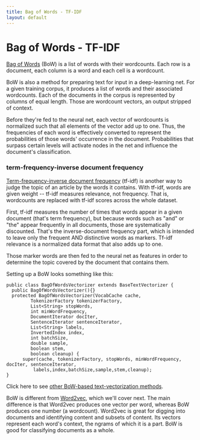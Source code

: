 ```yaml
---
title: Bag of Words - TF-IDF
layout: default
---
```


# Bag of Words - TF-IDF

[Bag of Words](https://en.wikipedia.org/wiki/Bag-of-words_model) (BoW) is a list of words with their wordcounts. Each row is a document, each column is a word and each cell is a wordcount. 

BoW is also a method for preparing text for input in a deep-learning net. For a given training corpus, it produces a list of words and their associated wordcounts. Each of the documents in the corpus is represented by columns of equal length. Those are wordcount vectors, an output stripped of context. 

Before they're fed to the neural net, each vector of wordcounts is normalized such that all elements of the vector add up to one. Thus, the frequencies of each word is effectively converted to represent the probabilities of those words' occurrence in the document. Probabilities that surpass certain levels will activate nodes in the net and influence the document's classification. 

### term-frequency-inverse document frequency

[Term-frequency-inverse document frequency](https://en.wikipedia.org/wiki/Tf%E2%80%93idf) (tf-idf) is another way to judge the topic of an article by the words it contains. With tf-idf, words are given weight -- tf-idf measures relevance, not frequency. That is, wordcounts are replaced with tf-idf scores across the whole dataset. 

First, tf-idf measures the number of times that words appear in a given document (that's term frequency), but because words such as "and" or "the" appear frequently in all documents, those are systematically discounted. That's the inverse-document frequency part, which is intended to leave only the frequent AND distinctive words as markers. Tf-idf relevance is a normalized data format that also adds up to one. 

Those marker words are then fed to the neural net as features in order to determine the topic covered by the document that contains them. 

Setting up a BoW looks something like this: 

    public class BagOfWordsVectorizer extends BaseTextVectorizer {
      public BagOfWordsVectorizer(){}
      protected BagOfWordsVectorizer(VocabCache cache,
             TokenizerFactory tokenizerFactory,
             List<String> stopWords,
             int minWordFrequency,
             DocumentIterator docIter,
             SentenceIterator sentenceIterator,
             List<String> labels,
             InvertedIndex index,
             int batchSize,
             double sample,
             boolean stem,
             boolean cleanup) {
          super(cache, tokenizerFactory, stopWords, minWordFrequency, docIter, sentenceIterator,
              labels,index,batchSize,sample,stem,cleanup);
    }

Click here to see [other BoW-based text-vectorization methods](https://github.com/deeplearning4j/deeplearning4j/blob/master/deeplearning4j-scaleout/deeplearning4j-nlp/src/main/java/org/deeplearning4j/bagofwords/vectorizer/BagOfWordsVectorizer.java).

BoW is different from [Word2vec](../word2vec.html), which we'll cover next. The main difference is that Word2vec produces one vector per word, whereas BoW produces one number (a wordcount). Word2vec is great for digging into documents and identifying content and subsets of content. Its vectors represent each word's context, the ngrams of which it is a part. BoW is good for classifying documents as a whole. 
